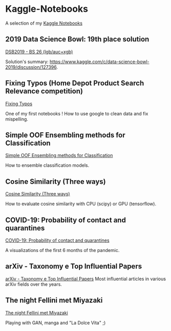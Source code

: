# Kaggle-Notebooks
A selection of my [Kaggle Notebooks](https://www.kaggle.com/steubk)

## 2019 Data Science Bowl: 19th place solution 
[DSB2019 - BS 26 (lgb/auc+xgb)](https://www.kaggle.com/steubk/dsb2019-bs-26-lgb-auc-xgb)

Solution's summary: https://www.kaggle.com/c/data-science-bowl-2019/discussion/127396.

## Fixing Typos (Home Depot Product Search Relevance competition)
[Fixing Typos](https://www.kaggle.com/steubk/fixing-typos)

One of my first notebooks ! How to use google to clean data and fix mispelling. 

## Simple OOF Ensembling methods for Classification
[Simple OOF Ensembling methods for Classification](https://www.kaggle.com/steubk/simple-oof-ensembling-methods-for-classification)

How to ensemble classification models.

## Cosine Similarity (Three ways)
[Cosine Similarity (Three ways)](https://www.kaggle.com/steubk/cosine-similarity-three-ways)

How to evaluate cosine similarity with CPU (scipy) or GPU (tensorflow). 

## COVID-19: Probability of contact and quarantines
[COVID-19: Probability of contact and quarantines](https://www.kaggle.com/steubk/covid-19-probability-of-contact-and-quarantines)

A visualizations of the first 6 months of the pandemic.

## arXiv - Taxonomy e Top Influential Papers
[arXiv - Taxonomy e Top Influential Papers](https://www.kaggle.com/steubk/arxiv-taxonomy-e-top-influential-papers)
Most influential articles in various arXiv fields over the years.

## The night Fellini met Miyazaki 
[The night Fellini met Miyazaki](https://www.kaggle.com/steubk/the-night-fellini-met-miyazaki)

Playing with GAN, manga and "La Dolce Vita" ;)
